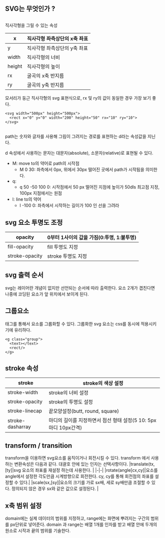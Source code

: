 ## SVG는 무엇인가 ?

## <rect>
직사각형을 그릴 수 있는 속성

|x|직사각형 좌측상단의 x축 좌표|
|-|-|
|y|직사각형 좌측상단의 y축 좌표|
|width|직사각형의 너비|
|height|직사각형의 높이|
|rx|굴곡의 x축 반지름|
|ry|굴곡의 y축 반지름|

모서리가 둥근 직사각형의 svg 표현식으로, rx 및 ry의 값이 동일한 경우 가장 보기 좋다.
~~~
<svg width="500px" height="500px">
  <rect x="0" y="0" width="200" height="50" rx="10" ry="10">
</svg>
~~~

## <path>
path는 숫자와 글자를 사용해 그림이 그려지는 경로를 표현하는 d라는 속성값을 지닌다. 

d 속성에서 사용하는 문자는 대문자(absolute), 소문자(relative)로 표현될 수 있다. 
- M: move to의 약어로 path의 시작점
  - M 0 30: 좌측에서 0px, 위에서 30px 떨어진 곳에서 path가 시작됨을 의미한다. 
- q:
  - q 50 -50 100 0: 시작점에서 50 px 떨어진 지점에 높이가 50dls 최고점 지정, 100px 지점에서는 원점
- l: line to의 약어
  - l -100 0: 좌측에서 시작하는 길이가 100 인 선을 그려라

## svg 요소 투명도 조정
|opacity|0부터 1사이의 값을 가짐(0:투명, 1:불투명)|
|-|-|
|fill-opacity|fill 투명도 지정|
|stroke-opacity|stroke 투명도 지정|

## svg 출력 순서
svg는 레이어란 개념이 없지만 선언되는 순서에 따라 출력한다. 요소 2개가 겹친다면 나중에 코딩된 요소가 앞 위치에서 보이게 된다. 

## 그룹요소
<g> 태그를 통해서 요소를 그룹화할 수 있다. 
그룹화한 svg 요소는 css를 동시에 적용시키기에 유리하다. 

~~~
<g class="group">
  <text></text>
  <rect/>
</g>
~~~

## stroke 속성
|stroke|stroke의 색상 설정|
|-|-|
|stroke-width|stroke의 너비 설정|
|stroke-opacity|stroke의 투명도 설정|
|stroke-linecap|끝모양설정(butt, round, square)|
|stroke-dasharray|마디의 길이를 지정하면서 점선 형태 설정(5 10: 5px마디 10px간격)|

## transform / transition
transform을 이용하면 svg요소를 움직이거나 회전시킬 수 있다. transform 에서 사용하는 변환속성은 다음과 같다.
대괄호 안에 있는 인자는 선택사항이다. 
|translate(tx,[ty]|svg 요소의 좌표를 재설정 하는데 사용한다. |
|-|-|
|rotate(angle[cx,cy]|요소를 angle에서 설정한 각도만큼 시계방향으로 회전한다. cy, cy를 통해 회전점의 좌표를 설정할 수 있다.|
|scale(sx,[sy]|요소의 크기를 가로 sx배, 세로 sy배만큼 조절할 수 있다. 정의되지 않은 경우 sx와 같은 값으로 설정된다. |

## x축 범위 설정
domain에는 실제 데이터의 범위를 지정하고, range에는 화면에 뿌려지는 구간의 범위를 px단위로 넣어준다. 
domain 과 range는 배열 1개를 인자를 받고 배열 안에 두개의 원소로 시작과 끝의 범위를 기술한다. 
